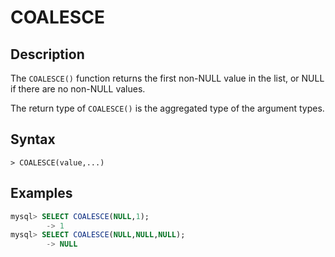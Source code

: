 # **COALESCE**

## **Description**

The `COALESCE()` function returns the first non-NULL value in the list, or NULL if there are no non-NULL values.

The return type of `COALESCE()` is the aggregated type of the argument types.

## **Syntax**

```
> COALESCE(value,...)
```

## **Examples**

```sql
mysql> SELECT COALESCE(NULL,1);
        -> 1
mysql> SELECT COALESCE(NULL,NULL,NULL);
        -> NULL
```
